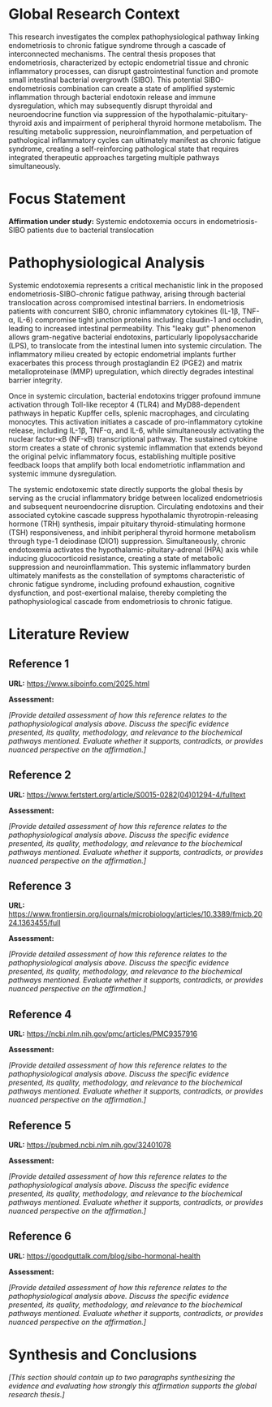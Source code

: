 # Global Research Context

This research investigates the complex pathophysiological pathway linking endometriosis to chronic fatigue syndrome through a cascade of interconnected mechanisms. The central thesis proposes that endometriosis, characterized by ectopic endometrial tissue and chronic inflammatory processes, can disrupt gastrointestinal function and promote small intestinal bacterial overgrowth (SIBO). This potential SIBO-endometriosis combination can create a state of amplified systemic inflammation through bacterial endotoxin release and immune dysregulation, which may subsequently disrupt thyroidal and neuroendocrine function via suppression of the hypothalamic-pituitary-thyroid axis and impairment of peripheral thyroid hormone metabolism. The resulting metabolic suppression, neuroinflammation, and perpetuation of pathological inflammatory cycles can ultimately manifest as chronic fatigue syndrome, creating a self-reinforcing pathological state that requires integrated therapeutic approaches targeting multiple pathways simultaneously.

# Focus Statement

**Affirmation under study:** Systemic endotoxemia occurs in endometriosis-SIBO patients due to bacterial translocation

# Pathophysiological Analysis

Systemic endotoxemia represents a critical mechanistic link in the proposed endometriosis-SIBO-chronic fatigue pathway, arising through bacterial translocation across compromised intestinal barriers. In endometriosis patients with concurrent SIBO, chronic inflammatory cytokines (IL-1β, TNF-α, IL-6) compromise tight junction proteins including claudin-1 and occludin, leading to increased intestinal permeability. This "leaky gut" phenomenon allows gram-negative bacterial endotoxins, particularly lipopolysaccharide (LPS), to translocate from the intestinal lumen into systemic circulation. The inflammatory milieu created by ectopic endometrial implants further exacerbates this process through prostaglandin E2 (PGE2) and matrix metalloproteinase (MMP) upregulation, which directly degrades intestinal barrier integrity.

Once in systemic circulation, bacterial endotoxins trigger profound immune activation through Toll-like receptor 4 (TLR4) and MyD88-dependent pathways in hepatic Kupffer cells, splenic macrophages, and circulating monocytes. This activation initiates a cascade of pro-inflammatory cytokine release, including IL-1β, TNF-α, and IL-6, while simultaneously activating the nuclear factor-κB (NF-κB) transcriptional pathway. The sustained cytokine storm creates a state of chronic systemic inflammation that extends beyond the original pelvic inflammatory focus, establishing multiple positive feedback loops that amplify both local endometriotic inflammation and systemic immune dysregulation.

The systemic endotoxemic state directly supports the global thesis by serving as the crucial inflammatory bridge between localized endometriosis and subsequent neuroendocrine disruption. Circulating endotoxins and their associated cytokine cascade suppress hypothalamic thyrotropin-releasing hormone (TRH) synthesis, impair pituitary thyroid-stimulating hormone (TSH) responsiveness, and inhibit peripheral thyroid hormone metabolism through type-1 deiodinase (DIO1) suppression. Simultaneously, chronic endotoxemia activates the hypothalamic-pituitary-adrenal (HPA) axis while inducing glucocorticoid resistance, creating a state of metabolic suppression and neuroinflammation. This systemic inflammatory burden ultimately manifests as the constellation of symptoms characteristic of chronic fatigue syndrome, including profound exhaustion, cognitive dysfunction, and post-exertional malaise, thereby completing the pathophysiological cascade from endometriosis to chronic fatigue.

# Literature Review

## Reference 1

**URL:** https://www.siboinfo.com/2025.html

**Assessment:**

*[Provide detailed assessment of how this reference relates to the pathophysiological analysis above. Discuss the specific evidence presented, its quality, methodology, and relevance to the biochemical pathways mentioned. Evaluate whether it supports, contradicts, or provides nuanced perspective on the affirmation.]*

## Reference 2

**URL:** https://www.fertstert.org/article/S0015-0282(04)01294-4/fulltext

**Assessment:**

*[Provide detailed assessment of how this reference relates to the pathophysiological analysis above. Discuss the specific evidence presented, its quality, methodology, and relevance to the biochemical pathways mentioned. Evaluate whether it supports, contradicts, or provides nuanced perspective on the affirmation.]*

## Reference 3

**URL:** https://www.frontiersin.org/journals/microbiology/articles/10.3389/fmicb.2024.1363455/full

**Assessment:**

*[Provide detailed assessment of how this reference relates to the pathophysiological analysis above. Discuss the specific evidence presented, its quality, methodology, and relevance to the biochemical pathways mentioned. Evaluate whether it supports, contradicts, or provides nuanced perspective on the affirmation.]*

## Reference 4

**URL:** https://ncbi.nlm.nih.gov/pmc/articles/PMC9357916

**Assessment:**

*[Provide detailed assessment of how this reference relates to the pathophysiological analysis above. Discuss the specific evidence presented, its quality, methodology, and relevance to the biochemical pathways mentioned. Evaluate whether it supports, contradicts, or provides nuanced perspective on the affirmation.]*

## Reference 5

**URL:** https://pubmed.ncbi.nlm.nih.gov/32401078

**Assessment:**

*[Provide detailed assessment of how this reference relates to the pathophysiological analysis above. Discuss the specific evidence presented, its quality, methodology, and relevance to the biochemical pathways mentioned. Evaluate whether it supports, contradicts, or provides nuanced perspective on the affirmation.]*

## Reference 6

**URL:** https://goodguttalk.com/blog/sibo-hormonal-health

**Assessment:**

*[Provide detailed assessment of how this reference relates to the pathophysiological analysis above. Discuss the specific evidence presented, its quality, methodology, and relevance to the biochemical pathways mentioned. Evaluate whether it supports, contradicts, or provides nuanced perspective on the affirmation.]*

# Synthesis and Conclusions

*[This section should contain up to two paragraphs synthesizing the evidence and evaluating how strongly this affirmation supports the global research thesis.]*

